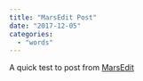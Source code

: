 ```yaml
---
title: "MarsEdit Post"
date: "2017-12-05"
categories: 
  - "words"
---
```


A quick test to post from [MarsEdit](https://red-sweater.com/marsedit/)
